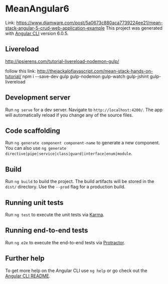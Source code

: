 # MeanAngular6
Link: https://www.djamware.com/post/5a0673c880aca7739224ee21/mean-stack-angular-5-crud-web-application-example
This project was generated with [Angular CLI](https://github.com/angular/angular-cli) version 6.0.5.

## Livereload
<!-- USE THIS -->
http://jpsierens.com/tutorial-livereload-nodemon-gulp/


follow this link: http://thejackalofjavascript.com/mean-stack-hands-on-tutorial/
npm i --save-dev gulp gulp-nodemon gulp-watch gulp-jshint gulp-livereload

<!-- UNUSED -->
<!-- npm install --save-dev nodemon webpack-dev-server webpack-cli -->

## Development server

Run `ng serve` for a dev server. Navigate to `http://localhost:4200/`. The app will automatically reload if you change any of the source files.

## Code scaffolding

Run `ng generate component component-name` to generate a new component. You can also use `ng generate directive|pipe|service|class|guard|interface|enum|module`.

## Build

Run `ng build` to build the project. The build artifacts will be stored in the `dist/` directory. Use the `--prod` flag for a production build.

## Running unit tests

Run `ng test` to execute the unit tests via [Karma](https://karma-runner.github.io).

## Running end-to-end tests

Run `ng e2e` to execute the end-to-end tests via [Protractor](http://www.protractortest.org/).

## Further help

To get more help on the Angular CLI use `ng help` or go check out the [Angular CLI README](https://github.com/angular/angular-cli/blob/master/README.md).
